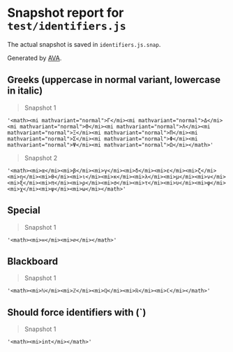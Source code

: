 # Snapshot report for `test/identifiers.js`

The actual snapshot is saved in `identifiers.js.snap`.

Generated by [AVA](https://avajs.dev).

## Greeks (uppercase in normal variant, lowercase in italic)

> Snapshot 1

    '<math><mi mathvariant="normal">Γ</mi><mi mathvariant="normal">Δ</mi><mi mathvariant="normal">Θ</mi><mi mathvariant="normal">Λ</mi><mi mathvariant="normal">Ξ</mi><mi mathvariant="normal">Π</mi><mi mathvariant="normal">Σ</mi><mi mathvariant="normal">Φ</mi><mi mathvariant="normal">Ψ</mi><mi mathvariant="normal">Ω</mi></math>'

> Snapshot 2

    '<math><mi>α</mi><mi>β</mi><mi>γ</mi><mi>δ</mi><mi>ɛ</mi><mi>ζ</mi><mi>η</mi><mi>θ</mi><mi>ι</mi><mi>κ</mi><mi>λ</mi><mi>μ</mi><mi>ν</mi><mi>ξ</mi><mi>π</mi><mi>ρ</mi><mi>σ</mi><mi>τ</mi><mi>υ</mi><mi>φ</mi><mi>χ</mi><mi>ψ</mi><mi>ω</mi></math>'

## Special

> Snapshot 1

    '<math><mi>∞</mi><mi>∅</mi></math>'

## Blackboard

> Snapshot 1

    '<math><mi>ℕ</mi><mi>ℤ</mi><mi>ℚ</mi><mi>ℝ</mi><mi>ℂ</mi></math>'

## Should force identifiers with (`)

> Snapshot 1

    '<math><mi>int</mi></math>'

